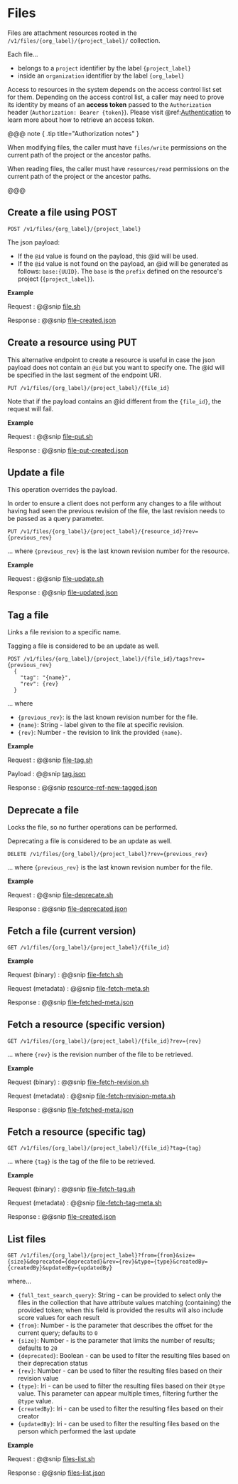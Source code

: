 # Files

Files are attachment resources rooted in the `/v1/files/{org_label}/{project_label}/` collection.

Each file... 

- belongs to a `project` identifier by the label `{project_label}`
- inside an `organization` identifier by the label `{org_label}` 

Access to resources in the system depends on the access control list set for them. Depending on the access control list, a caller may need to prove its identity by means of an **access token** passed to the `Authorization` header (`Authorization: Bearer {token}`). Please visit @ref:[Authentication](../iam/authentication.md) to learn more about how to retrieve an access token.

@@@ note { .tip title="Authorization notes" }

When modifying files, the caller must have `files/write` permissions on the current path of the project or the ancestor paths.

When reading files, the caller must have `resources/read` permissions on the current path of the project or the ancestor paths.

@@@

## Create a file using POST

```
POST /v1/files/{org_label}/{project_label}
```

The json payload: 

- If the `@id` value is found on the payload, this @id will be used.
- If the `@id` value is not found on the payload, an @id will be generated as follows: `base:{UUID}`. The `base` is the `prefix` defined on the resource's project (`{project_label}`).

**Example**

Request
:   @@snip [file.sh](../assets/files/file.sh)

Response
:   @@snip [file-created.json](../assets/files/file-created.json)


## Create a resource using PUT
This alternative endpoint to create a resource is useful in case the json payload does not contain an `@id` but you want to specify one. The @id will be specified in the last segment of the endpoint URI.
```
PUT /v1/files/{org_label}/{project_label}/{file_id}
```
 
Note that if the payload contains an @id different from the `{file_id}`, the request will fail.

**Example**

Request
:   @@snip [file-put.sh](../assets/files/file-put.sh)

Response
:   @@snip [file-put-created.json](../assets/files/file-put-created.json)


## Update a file

This operation overrides the payload.

In order to ensure a client does not perform any changes to a file without having had seen the previous revision of
the file, the last revision needs to be passed as a query parameter.

```
PUT /v1/files/{org_label}/{project_label}/{resource_id}?rev={previous_rev}
```
... where `{previous_rev}` is the last known revision number for the resource.


**Example**

Request
:   @@snip [file-update.sh](../assets/files/file-update.sh)

Response
:   @@snip [file-updated.json](../assets/files/file-updated.json)


## Tag a file

Links a file revision to a specific name. 

Tagging a file is considered to be an update as well.

```
POST /v1/files/{org_label}/{project_label}/{file_id}/tags?rev={previous_rev}
  {
    "tag": "{name}",
    "rev": {rev}
  }
```
... where 

- `{previous_rev}`: is the last known revision number for the file.
- `{name}`: String - label given to the file at specific revision.
- `{rev}`: Number - the revision to link the provided `{name}`.

**Example**

Request
:   @@snip [file-tag.sh](../assets/files/file-tag.sh)

Payload
:   @@snip [tag.json](../assets/files/file-tag.json)

Response
:   @@snip [resource-ref-new-tagged.json](../assets/files/file-tagged.json)

## Deprecate a file

Locks the file, so no further operations can be performed.

Deprecating a file is considered to be an update as well. 

```
DELETE /v1/files/{org_label}/{project_label}?rev={previous_rev}
```

... where `{previous_rev}` is the last known revision number for the file.

**Example**

Request
:   @@snip [file-deprecate.sh](../assets/files/file-deprecate.sh)

Response
:   @@snip [file-deprecated.json](../assets/files/file-deprecated.json)


## Fetch a file (current version)

```
GET /v1/files/{org_label}/{project_label}/{file_id}
```

**Example**

Request (binary)
:   @@snip [file-fetch.sh](../assets/files/file-fetch.sh)

Request (metadata)
:   @@snip [file-fetch-meta.sh](../assets/files/file-fetch-meta.sh)

Response
:   @@snip [file-fetched-meta.json](../assets/files/file-fetched-meta.json)


## Fetch a resource (specific version)

```
GET /v1/files/{org_label}/{project_label}/{file_id}?rev={rev}
```
... where `{rev}` is the revision number of the file to be retrieved.

**Example**

Request (binary)
:   @@snip [file-fetch-revision.sh](../assets/files/file-fetch-revision.sh)

Request (metadata)
:   @@snip [file-fetch-revision-meta.sh](../assets/files/file-fetch-revision-meta.sh)

Response
:   @@snip [file-fetched-meta.json](../assets/files/file-fetched-meta.json)


## Fetch a resource (specific tag)

```
GET /v1/files/{org_label}/{project_label}/{file_id}?tag={tag}
```

... where `{tag}` is the tag of the file to be retrieved.


**Example**

Request (binary)
:   @@snip [file-fetch-tag.sh](../assets/files/file-fetch-tag.sh)

Request (metadata)
:   @@snip [file-fetch-tag-meta.sh](../assets/files/file-fetch-tag-meta.sh)

Response
:   @@snip [file-created.json](../assets/files/file-created.json)


## List files

```
GET /v1/files/{org_label}/{project_label}?from={from}&size={size}&deprecated={deprecated}&rev={rev}&type={type}&createdBy={createdBy}&updatedBy={updatedBy}
```

where...

- `{full_text_search_query}`: String - can be provided to select only the files in the collection that have attribute values matching (containing) the provided token; when this field is provided the results will also include score values for each result
- `{from}`: Number - is the parameter that describes the offset for the current query; defaults to `0`
- `{size}`: Number - is the parameter that limits the number of results; defaults to `20`
- `{deprecated}`: Boolean - can be used to filter the resulting files based on their deprecation status
- `{rev}`: Number - can be used to filter the resulting files based on their revision value
- `{type}`: Iri - can be used to filter the resulting files based on their `@type` value. This parameter can appear multiple times, filtering further the `@type` value.
- `{createdBy}`: Iri - can be used to filter the resulting files based on their creator
- `{updatedBy}`: Iri - can be used to filter the resulting files based on the person which performed the last update

**Example**

Request
:   @@snip [files-list.sh](../assets/files/files-list.sh)

Response
:   @@snip [files-list.json](../assets/files/files-list.json)
